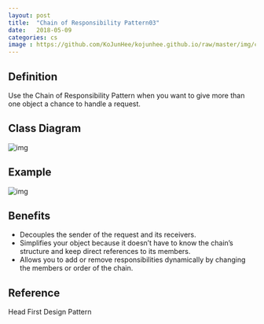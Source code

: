 ```yaml
---
layout: post
title:  "Chain of Responsibility Pattern03"
date:   2018-05-09
categories: cs
image : https://github.com/KoJunHee/kojunhee.github.io/raw/master/img/cs_img.jpg
---
```


## Definition

Use the Chain of Responsibility Pattern when you want to give more than one object a chance to handle a request. 

## Class Diagram

![img](https://github.com/KoJunHee/kojunhee.github.io/raw/master/img/chain0301.png)

## Example

![img](https://github.com/KoJunHee/kojunhee.github.io/raw/master/img/chain0302.png)

## Benefits

- Decouples the sender of the request and its receivers. 
- Simplifies your object because it doesn’t have to know the chain’s structure and keep direct references to its members. 
- Allows you to add or remove responsibilities dynamically by changing the members or order of the chain. 

## Reference

Head First Design Pattern



